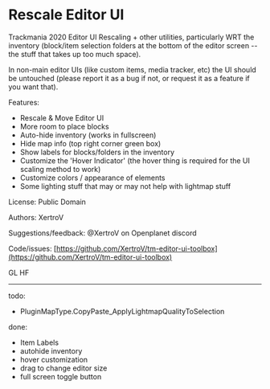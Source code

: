 # Rescale Editor UI

Trackmania 2020 Editor UI Rescaling + other utilities, particularly WRT the inventory (block/item selection folders at the bottom of the editor screen -- the stuff that takes up too much space).

In non-main editor UIs (like custom items, media tracker, etc) the UI should be untouched (please report it as a bug if not, or request it as a feature if you want that).

Features:
- Rescale & Move Editor UI
- More room to place blocks
- Auto-hide inventory (works in fullscreen)
- Hide map info (top right corner green box)
- Show labels for blocks/folders in the inventory
- Customize the 'Hover Indicator' (the hover thing is required for the UI scaling method to work)
- Customize colors / appearance of elements
- Some lighting stuff that may or may not help with lightmap stuff

License: Public Domain

Authors: XertroV

Suggestions/feedback: @XertroV on Openplanet discord

Code/issues: [https://github.com/XertroV/tm-editor-ui-toolbox](https://github.com/XertroV/tm-editor-ui-toolbox)

GL HF





-----------

todo:

* PluginMapType.CopyPaste_ApplyLightmapQualityToSelection

done:

* Item Labels
* autohide inventory
* hover customization
* drag to change editor size
* full screen toggle button
